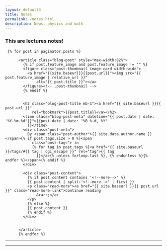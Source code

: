 ```yaml
---
layout: default3
title: Notes
permalink: /notes.html
description: News, physics and math
---
```

### This are lectures notes!

     {% for post in paginator.posts %}

          <article class="blog-post" style="max-width:82%">
            {% if post.feature_image and post.feature_image != "" %}
            <figure class="post-thumbnail image-card width-wide">
              <a href="{{site.baseurl}}{{post.url}}"><img src="{{ post.feature_image | relative_url }}"
                  alt="{{ post.title }}"></a>
            </figure><!-- .post-thumbnail -->
            {% endif %}


            <h2 class="blog-post-title mb-1"><a href="{{ site.baseurl }}{{ post.url }}"
                rel="bookmark">{{post.title}}</a></h2>
            <time class="blog-post-meta" datetime="{{ post.date | date: '%Y-%m-%d'}}">{{post.date | date: "%B %-d, %Y"
              }}</time>
            <div class="post-meta">
              By <span class="post-author">{{ site.data.author.name }}</span>{% if post.tags.size > 0 %}<span
                class="post-tags"> in
                {% for tag in post.tags %}<a href="{{ site.baseurl }}/tags/#{{ tag | cgi_escape }}" rel="tag">{{ tag
                  }}</a>{% unless forloop.last %}, {% endunless %}{% endfor %}</span>{% endif %}
            </div>

            <div class="post-content">
              {% if post.content contains '<!--more-->' %}
              {{ post.content | split:'<!--more-->' | first }}
              <p class="read-more"><a href="{{ site.baseurl }}{{ post.url }}" class="read-more-link">Continue reading
                  &rarr;</a>
              </p>
              {% else %}
              {{ post.content }}
              {% endif %}
            </div>


          </article>
          {% endfor %}
***
***